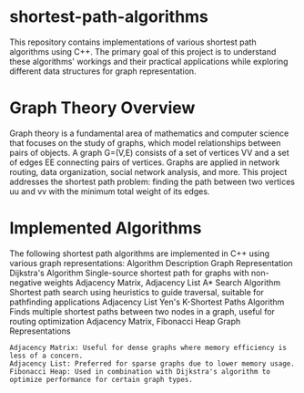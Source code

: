 # shortest-path-algorithms
This repository contains implementations of various shortest path algorithms using C++. The primary goal of this project is to understand these algorithms' workings and their practical applications while exploring different data structures for graph representation.

# Graph Theory Overview
Graph theory is a fundamental area of mathematics and computer science that focuses on the study of graphs, which model relationships between pairs of objects. A graph G=(V,E) consists of a set of vertices VV and a set of edges EE connecting pairs of vertices. Graphs are applied in network routing, data organization, social network analysis, and more.
This project addresses the shortest path problem: finding the path between two vertices uu and vv with the minimum total weight of its edges.

# Implemented Algorithms
The following shortest path algorithms are implemented in C++ using various graph representations:
Algorithm	Description	Graph Representation
Dijkstra's Algorithm	Single-source shortest path for graphs with non-negative weights	Adjacency Matrix, Adjacency List
A* Search Algorithm	Shortest path search using heuristics to guide traversal, suitable for pathfinding applications	Adjacency List
Yen's K-Shortest Paths Algorithm	Finds multiple shortest paths between two nodes in a graph, useful for routing optimization	Adjacency Matrix, Fibonacci Heap
Graph Representations

    Adjacency Matrix: Useful for dense graphs where memory efficiency is less of a concern.
    Adjacency List: Preferred for sparse graphs due to lower memory usage.
    Fibonacci Heap: Used in combination with Dijkstra's algorithm to optimize performance for certain graph types.

